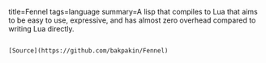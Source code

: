 title=Fennel
tags=language
summary=A lisp that compiles to Lua that aims to be easy to use, expressive, and has almost zero overhead compared to writing Lua directly.
~~~~~~

[Source](https://github.com/bakpakin/Fennel)


